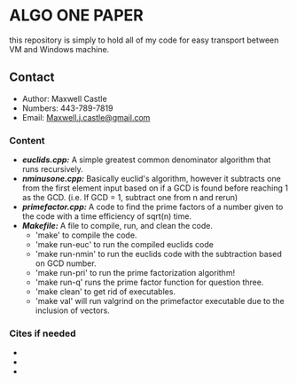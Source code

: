 # ALGO ONE PAPER
this repository is simply to hold all of my code for easy transport between VM and Windows machine. 

## Contact

- Author: Maxwell Castle
- Numbers: 443-789-7819
- Email: Maxwell.j.castle@gmail.com

### Content

- ***euclids.cpp:*** A simple greatest common denominator algorithm that runs recursively. 
- ***nminusone.cpp:*** Basically euclid's algorithm, however it subtracts one from the first element input based on if a GCD is found before reaching 1 as the GCD. (i.e. If GCD = 1, subtract one from n and rerun)
- ***primefactor.cpp:*** A code to find the prime factors of a number given to the code with a time efficiency of sqrt(n) time. 
- ***Makefile:*** A file to compile, run, and clean the code. 
    - 'make' to compile the code.
    - 'make run-euc' to run the compiled euclids code
    - 'make run-nmin' to run the euclids code with the subtraction based on GCD number.
    - 'make run-pri' to run the prime factorization algorithm!
    - 'make run-q' runs the prime factor function for question three. 
    - 'make clean' to get rid of executables. 
    - 'make val' will run valgrind on the primefactor executable due to the inclusion of vectors. 

### Cites if needed
- 
- 
- 
